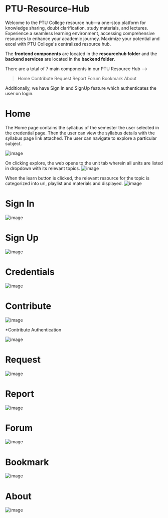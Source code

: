 # PTU-Resource-Hub

Welcome to the PTU College resource hub—a one-stop platform for knowledge sharing, doubt clarification, study materials, and lectures. Experience a seamless learning environment, accessing comprehensive resources to enhance your academic journey. Maximize your potential and excel with PTU College's centralized resource hub.


The **frontend components** are located in the **resourcehub folder** and the **backend services** are located in the **backend folder**.

There are a total of 7 main components in our PTU Resource Hub -->
> Home
> Contribute
> Request
> Report
> Forum
> Bookmark
> About

Additionally, we have Sign In and SignUp feature which authenticates the user on login.

# Home

The Home page contains the syllabus of the semester the user selected in the credential page. Then the user can view the syllabus details with the syllabus page link attached. The user can navigate to explore a particular subject.

![image](https://github.com/Hemachandran0x1/PTU-Resource-Hub/assets/75301916/64bafa34-895a-496c-a45c-012711b88775)

On clicking explore, the web opens to the unit tab wherein all units are listed in dropdown with its relevant topics.
![image](https://github.com/Hemachandran0x1/PTU-Resource-Hub/assets/75301916/a5341ef2-7ab7-42bd-bfb5-84caca59c381)

When the learn button is clicked, the relevant resource for the topic is categorized into url, playlist and materials and displayed.
![image](https://github.com/Hemachandran0x1/PTU-Resource-Hub/assets/75301916/63b86d7a-0790-426d-b526-41aa8337235c)

# Sign In

![image](https://github.com/Hemachandran0x1/PTU-Resource-Hub/assets/75301916/124b9a92-0df1-4652-b26b-f2eb4489f6ab)

# Sign Up

![image](https://github.com/Hemachandran0x1/PTU-Resource-Hub/assets/75301916/4abef148-8aa3-47f1-b158-be4c47c2baec)

# Credentials

![image](https://github.com/Hemachandran0x1/PTU-Resource-Hub/assets/75301916/4a371909-3c67-4501-b8da-757a2e34a075)

# Contribute

![image](https://github.com/Hemachandran0x1/PTU-Resource-Hub/assets/75301916/78bdf804-327d-45a6-9100-1b41f0a49d64)

*Contribute Authentication

![image](https://github.com/Hemachandran0x1/PTU-Resource-Hub/assets/75301916/7e5c5456-5deb-43d6-8d5b-505d1a38e655)

# Request
![image](https://github.com/Hemachandran0x1/PTU-Resource-Hub/assets/75301916/69a1206c-d888-4ba9-9bdd-8a957b22be06)

# Report
![image](https://github.com/Hemachandran0x1/PTU-Resource-Hub/assets/75301916/ce4a68c2-33f4-4e2d-aa76-b3ebc53dbffc)

# Forum
![image](https://github.com/Hemachandran0x1/PTU-Resource-Hub/assets/75301916/2832857c-404d-44f5-a471-317b3ebdfb01)

# Bookmark
![image](https://github.com/Hemachandran0x1/PTU-Resource-Hub/assets/75301916/e47920e2-0bbc-4164-8018-45632e7bfbb4)

# About
![image](https://github.com/Hemachandran0x1/PTU-Resource-Hub/assets/75301916/42c4e4a5-83f8-46f4-876e-24002347144f)
